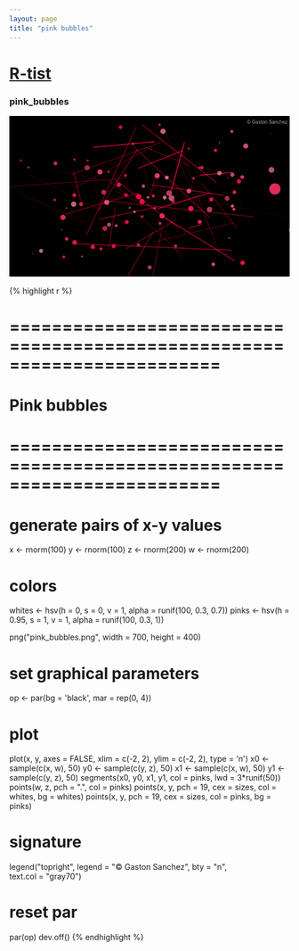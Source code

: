 ```yaml
--- 
layout: page 
title: "pink bubbles" 
--- 
```


# [R-tist](/Rtist) 

### pink_bubbles 

![](/images/pink_bubbles.png) 

{% highlight r %} 
# ======================================================================== 
# Pink bubbles 
# ======================================================================== 
# generate pairs of x-y values 
x <- rnorm(100) 
y <- rnorm(100) 
z <- rnorm(200) 
w <- rnorm(200) 
 
# colors 
whites <- hsv(h = 0, s = 0, v = 1, alpha = runif(100, 0.3, 0.7)) 
pinks <- hsv(h = 0.95, s = 1, v = 1, alpha = runif(100, 0.3, 1)) 
 
 
png("pink_bubbles.png", width = 700, height = 400) 
# set graphical parameters 
op <- par(bg = 'black', mar = rep(0, 4)) 
# plot 
plot(x, y, axes = FALSE, xlim = c(-2, 2), ylim = c(-2, 2), type = 'n') 
x0 <- sample(c(x, w), 50) 
y0 <- sample(c(y, z), 50) 
x1 <- sample(c(x, w), 50) 
y1 <- sample(c(y, z), 50) 
segments(x0, y0, x1, y1, col = pinks, lwd = 3*runif(50)) 
points(w, z, pch = ".", col = pinks) 
points(x, y, pch = 19, cex = sizes, col = whites, bg = whites) 
points(x, y, pch = 19, cex = sizes, col = pinks, bg = pinks) 
# signature 
legend("topright", legend = "© Gaston Sanchez", bty = "n",  
       text.col = "gray70") 
# reset par 
par(op) 
dev.off() 
{% endhighlight %} 
